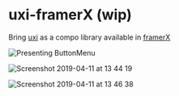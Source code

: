 # uxi-framerX (wip)

Bring [uxi](https://github.com/uxilab/uxi) as a compo library available in [framerX](https://www.framer.com/)


![Presenting ButtonMenu](https://user-images.githubusercontent.com/10850995/55955400-a6b56680-5c61-11e9-8347-9a21b1917951.gif)


![Screenshot 2019-04-11 at 13 44 19](https://user-images.githubusercontent.com/10850995/55954884-2d694400-5c60-11e9-9ff0-1b8999315552.png)


![Screenshot 2019-04-11 at 13 46 38](https://user-images.githubusercontent.com/10850995/55954918-4671f500-5c60-11e9-8acf-678b69eb5187.png)

